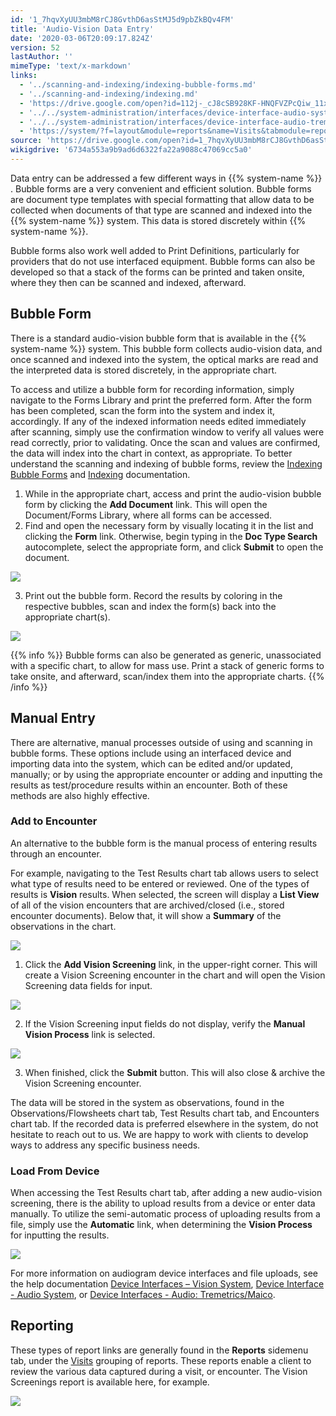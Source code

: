 ```yaml
---
id: '1_7hqvXyUU3mbM8rCJ8GvthD6asStMJ5d9pbZkBQv4FM'
title: 'Audio-Vision Data Entry'
date: '2020-03-06T20:09:17.824Z'
version: 52
lastAuthor: ''
mimeType: 'text/x-markdown'
links:
  - '../scanning-and-indexing/indexing-bubble-forms.md'
  - '../scanning-and-indexing/indexing.md'
  - 'https://drive.google.com/open?id=112j-_cJ8cSB928KF-HNQFVZPcQiw_11x8p77UtzmqMs'
  - '../../system-administration/interfaces/device-interface-audio-system.md'
  - '../../system-administration/interfaces/device-interface-audio-tremetrics-maico.md'
  - 'https://system/?f=layout&module=reports&name=Visits&tabmodule=reports&t=Visits&tabmodule=reports&tabselect=Visits'
source: 'https://drive.google.com/open?id=1_7hqvXyUU3mbM8rCJ8GvthD6asStMJ5d9pbZkBQv4FM'
wikigdrive: '6734a553a9b9ad6d6322fa22a9088c47069cc5a0'
---
```

Data entry can be addressed a few different ways in {{% system-name %}} . Bubble forms are a very convenient and efficient solution. Bubble forms are document type templates with special formatting that allow data to be collected when documents of that type are scanned and indexed into the {{% system-name %}} system. This data is stored discretely within {{% system-name %}}.

Bubble forms also work well added to Print Definitions, particularly for providers that do not use interfaced equipment. Bubble forms can also be developed so that a stack of the forms can be printed and taken onsite, where they then can be scanned and indexed, afterward.

## Bubble Form

There is a standard audio-vision bubble form that is available in the {{% system-name %}} system. This bubble form collects audio-vision data, and once scanned and indexed into the system, the optical marks are read and the interpreted data is stored discretely, in the appropriate chart.

To access and utilize a bubble form for recording information, simply navigate to the Forms Library and print the preferred form. After the form has been completed, scan the form into the system and index it, accordingly. If any of the indexed information needs edited immediately after scanning, simply use the confirmation window to verify all values were read correctly, prior to validating. Once the scan and values are confirmed, the data will index into the chart in context, as appropriate. To better understand the scanning and indexing of bubble forms, review the [Indexing Bubble Forms](../scanning-and-indexing/indexing-bubble-forms.md) and [Indexing](../scanning-and-indexing/indexing.md) documentation.

1. While in the appropriate chart, access and print the audio-vision bubble form by clicking the <strong>Add Document</strong> link. This will open the Document/Forms Library, where all forms can be accessed.
2. Find and open the necessary form by visually locating it in the list and clicking the <strong>Form</strong> link. Otherwise, begin typing in the <strong>Doc Type Search</strong> autocomplete, select the appropriate form, and click <strong>Submit</strong> to open the document.

![](../audio-vision-data-entry.assets/70652576ac6a02f97eb80963b7f80210.png)

3. Print out the bubble form. Record the results by coloring in the respective bubbles, scan and index the form(s) back into the appropriate chart(s).

![](../audio-vision-data-entry.assets/9d56b95b04d1a05cb729878bace408a7.png)

{{% info %}}
Bubble forms can also be generated as generic, unassociated with a specific chart, to allow for mass use. Print a stack of generic forms to take onsite, and afterward, scan/index them into the appropriate charts.
{{% /info %}}

## Manual Entry

There are alternative, manual processes outside of using and scanning in bubble forms. These options include using an interfaced device and importing data into the system, which can be edited and/or updated, manually; or by using the appropriate encounter or adding and inputting the results as test/procedure results within an encounter. Both of these methods are also highly effective.

### Add to Encounter

An alternative to the bubble form is the manual process of entering results through an encounter.

For example, navigating to the Test Results chart tab allows users to select what type of results need to be entered or reviewed. One of the types of results is **Vision** results. When selected, the screen will display a **List View** of all of the vision encounters that are archived/closed (i.e., stored encounter documents). Below that, it will show a **Summary** of the observations in the chart.

![](../audio-vision-data-entry.assets/87f6f4d68ae4d8aa8000e9d17e56c042.png)

1. Click the <strong>Add Vision Screening</strong> link, in the upper-right corner. This will create a Vision Screening encounter in the chart and will open the Vision Screening data fields for input.

![](../audio-vision-data-entry.assets/25b32e9c45d52419e614c572927bdcd5.png)

2. If the Vision Screening input fields do not display, verify the <strong>Manual Vision Process</strong> link is selected.

![](../audio-vision-data-entry.assets/8d50c2002ae37ee94b04621a7f0535e6.png)

3. When finished, click the <strong>Submit</strong> button. This will also close & archive the Vision Screening encounter.

The data will be stored in the system as observations, found in the Observations/Flowsheets chart tab, Test Results chart tab, and Encounters chart tab. If the recorded data is preferred elsewhere in the system, do not hesitate to reach out to us. We are happy to work with clients to develop ways to address any specific business needs.

### Load From Device

When accessing the Test Results chart tab, after adding a new audio-vision screening, there is the ability to upload results from a device or enter data manually. To utilize the semi-automatic process of uploading results from a file, simply use the **Automatic** link, when determining the **Vision Process** for inputting the results.

![](../audio-vision-data-entry.assets/1729a184abfd46d775fdece5a9ff5a01.png)

For more information on audiogram device interfaces and file uploads, see the help documentation [Device Interfaces – Vision System](https://drive.google.com/open?id=112j-_cJ8cSB928KF-HNQFVZPcQiw_11x8p77UtzmqMs), [Device Interface - Audio System](../../system-administration/interfaces/device-interface-audio-system.md), or [Device Interfaces - Audio: Tremetrics/Maico](../../system-administration/interfaces/device-interface-audio-tremetrics-maico.md).

## Reporting

These types of report links are generally found in the **Reports** sidemenu tab, under the [Visits](https://system/?f=layout&module=reports&name=Visits&tabmodule=reports&t=Visits&tabmodule=reports&tabselect=Visits) grouping of reports. These reports enable a client to review the various data captured during a visit, or encounter. The Vision Screenings report is available here, for example.

![](../audio-vision-data-entry.assets/04f5c30a649a36abbd640bf475de447e.png)

